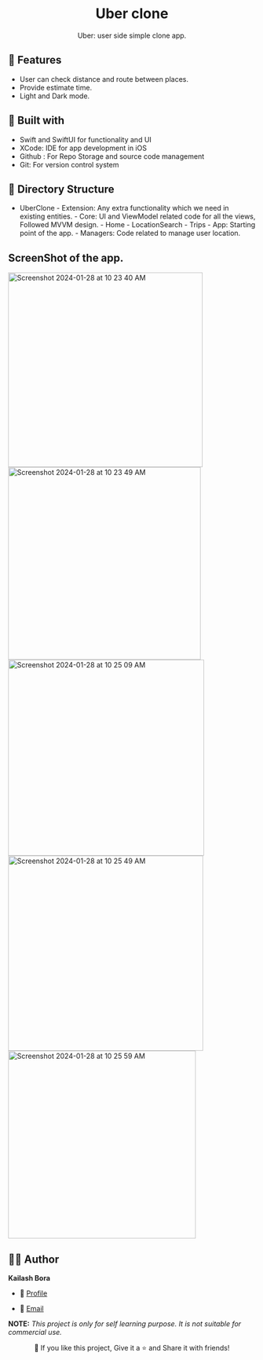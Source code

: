 <p align="center">
  <a href="https://github.com/fabulouiOS-monk/UberClone-iOS" title="UBER CLONE iOS"></a>
</p>
<h1 align="center"> Uber clone </h1>
<p align="center"> Uber: user side simple clone app. </p>
   

## 🚀 Features
- User can check distance and route between places.
- Provide estimate time.
- Light and Dark mode.


## 👷 Built with
- Swift and SwiftUI for functionality and UI
- XCode: IDE for app development in iOS
- Github : For Repo Storage and source code management
- Git: For version control system

## 📂 Directory Structure
- UberClone
      - Extension: Any extra functionality which we need in existing entities.
      - Core: UI and ViewModel related code for all the views, Followed MVVM design.
           - Home
           - LocationSearch
           - Trips
      - App: Starting point of the  app.
      - Managers: Code related to manage user location.


## ScreenShot of the app.

<img width="396" alt="Screenshot 2024-01-28 at 10 23 40 AM" src="https://github.com/fabulouiOS-monk/UberClone-iOS/assets/60264030/eb9672c2-dc47-495e-8501-c506e47c40a6">

<img width="392" alt="Screenshot 2024-01-28 at 10 23 49 AM" src="https://github.com/fabulouiOS-monk/UberClone-iOS/assets/60264030/9fb8b0dc-d6f4-47b0-ae30-df993ba60a1f">

<img width="399" alt="Screenshot 2024-01-28 at 10 25 09 AM" src="https://github.com/fabulouiOS-monk/UberClone-iOS/assets/60264030/7ccbe28d-d160-4415-9893-dd8d7b41ba05">

<img width="397" alt="Screenshot 2024-01-28 at 10 25 49 AM" src="https://github.com/fabulouiOS-monk/UberClone-iOS/assets/60264030/39ec5c7b-79e7-45e2-8fe4-7d8029121221">

<img width="382" alt="Screenshot 2024-01-28 at 10 25 59 AM" src="https://github.com/fabulouiOS-monk/UberClone-iOS/assets/60264030/5bfb6bdf-653c-44a0-bc4d-f16d14ef4fd8">


## 🧑🏻 Author

**Kailash Bora**

- 🌌 [Profile](https://github.com/fabulouiOS-monk "Kailash Bora")

- 🏮 [Email](mailto:kailashbora007@gmail.com?subject=Hi%20from%20<repo-email> "Hi!")




**NOTE:** *This project is only for self learning purpose. It is not suitable for commercial use.*
<p align="center">💙 If you like this project, Give it a ⭐ and Share it with friends!</p>

